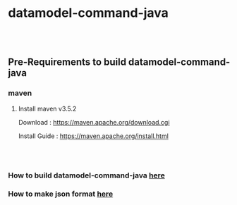 # datamodel-command-java

<br></br>
##  Pre-Requirements to build datamodel-command-java

### maven
1. Install maven v3.5.2

   Download : https://maven.apache.org/download.cgi
   
   Install Guide : https://maven.apache.org/install.html

<br></br>
### How to build datamodel-command-java [here](./command-json-format/README.md)
### How to make json format [here](./datamodel-command-java/document/README.md)
 

